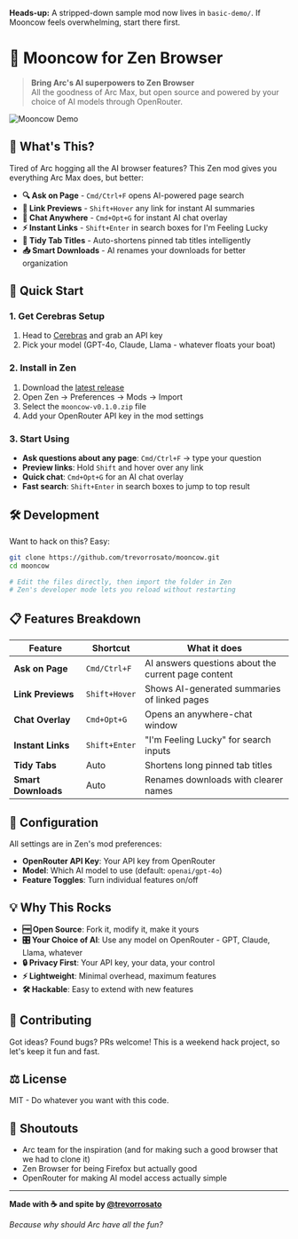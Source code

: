 **Heads-up:** A stripped-down sample mod now lives in `basic-demo/`.  If Mooncow feels overwhelming, start there first.

# 🌙 Mooncow for Zen Browser

> **Bring Arc's AI superpowers to Zen Browser**  
> All the goodness of Arc Max, but open source and powered by your choice of AI models through OpenRouter.

![Mooncow Demo](https://via.placeholder.com/800x400/1a1a1a/ffffff?text=Mooncow+Demo)

## 🚀 What's This?

Tired of Arc hogging all the AI browser features? This Zen mod gives you everything Arc Max does, but better:

- **🔍 Ask on Page** - `Cmd/Ctrl+F` opens AI-powered page search
- **👀 Link Previews** - `Shift+Hover` any link for instant AI summaries  
- **💬 Chat Anywhere** - `Cmd+Opt+G` for instant AI chat overlay
- **⚡ Instant Links** - `Shift+Enter` in search boxes for I'm Feeling Lucky
- **📑 Tidy Tab Titles** - Auto-shortens pinned tab titles intelligently
- **📥 Smart Downloads** - AI renames your downloads for better organization

## 🎯 Quick Start

### 1. Get Cerebras Setup
1. Head to [Cerebras](https://cerebras.com) and grab an API key
2. Pick your model (GPT-4o, Claude, Llama - whatever floats your boat)

### 2. Install in Zen
1. Download the [latest release](https://github.com/trevorrosato/mooncow/releases) 
2. Open Zen → Preferences → Mods → Import
3. Select the `mooncow-v0.1.0.zip` file
4. Add your OpenRouter API key in the mod settings

### 3. Start Using
- **Ask questions about any page**: `Cmd/Ctrl+F` → type your question
- **Preview links**: Hold `Shift` and hover over any link
- **Quick chat**: `Cmd+Opt+G` for an AI chat overlay
- **Fast search**: `Shift+Enter` in search boxes to jump to top result

## 🛠️ Development

Want to hack on this? Easy:

```bash
git clone https://github.com/trevorrosato/mooncow.git
cd mooncow

# Edit the files directly, then import the folder in Zen
# Zen's developer mode lets you reload without restarting
```

## 📋 Features Breakdown

| Feature | Shortcut | What it does |
|---------|----------|--------------|
| **Ask on Page** | `Cmd/Ctrl+F` | AI answers questions about the current page content |
| **Link Previews** | `Shift+Hover` | Shows AI-generated summaries of linked pages |
| **Chat Overlay** | `Cmd+Opt+G` | Opens an anywhere-chat window |
| **Instant Links** | `Shift+Enter` | "I'm Feeling Lucky" for search inputs |
| **Tidy Tabs** | Auto | Shortens long pinned tab titles |
| **Smart Downloads** | Auto | Renames downloads with clearer names |

## 🔧 Configuration

All settings are in Zen's mod preferences:

- **OpenRouter API Key**: Your API key from OpenRouter
- **Model**: Which AI model to use (default: `openai/gpt-4o`)
- **Feature Toggles**: Turn individual features on/off

## 💡 Why This Rocks

- **🆓 Open Source**: Fork it, modify it, make it yours
- **🎛️ Your Choice of AI**: Use any model on OpenRouter - GPT, Claude, Llama, whatever
- **🔒 Privacy First**: Your API key, your data, your control
- **⚡ Lightweight**: Minimal overhead, maximum features
- **🛠️ Hackable**: Easy to extend with new features

## 🤝 Contributing

Got ideas? Found bugs? PRs welcome! This is a weekend hack project, so let's keep it fun and fast.

## ⚖️ License

MIT - Do whatever you want with this code.

## 🙏 Shoutouts

- Arc team for the inspiration (and for making such a good browser that we had to clone it)
- Zen Browser for being Firefox but actually good
- OpenRouter for making AI model access actually simple

---

**Made with ☕ and spite by [@trevorrosato](https://github.com/trevorrosato)**

*Because why should Arc have all the fun?* 
